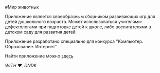 #Мир животных


Приложение является своеобразным сборником развивающих игр для детей дошкольного возраста. Может использоваться учителями-дефектологами при подготовке детей к школе, либо воспитателями в детском саду для развития детей.

Приложение разработано специально для конкурса "Компьютер. Образование. Интернет"

Найти приложение можно [здесь](https://koi-phi.vercel.app/)

*WITH ♥, DNDK*
